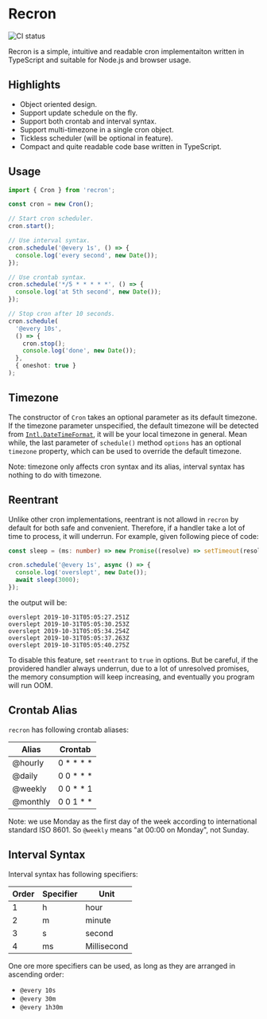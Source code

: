 # Recron

![CI status](https://github.com/bsdelf/recron/workflows/CI/badge.svg)

Recron is a simple, intuitive and readable cron implementaiton written in TypeScript and suitable for Node.js and browser usage.

## Highlights

- Object oriented design.
- Support update schedule on the fly.
- Support both crontab and interval syntax.
- Support multi-timezone in a single cron object.
- Tickless scheduler (will be optional in feature).
- Compact and quite readable code base written in TypeScript.

## Usage

```typescript
import { Cron } from 'recron';

const cron = new Cron();

// Start cron scheduler.
cron.start();

// Use interval syntax.
cron.schedule('@every 1s', () => {
  console.log('every second', new Date());
});

// Use crontab syntax.
cron.schedule('*/5 * * * * *', () => {
  console.log('at 5th second', new Date());
});

// Stop cron after 10 seconds.
cron.schedule(
  '@every 10s',
  () => {
    cron.stop();
    console.log('done', new Date());
  },
  { oneshot: true }
);
```

## Timezone

The constructor of `Cron` takes an optional parameter as its default timezone.
If the timezone parameter unspecified, the default timezone will be detected from [`Intl.DateTimeFormat`](https://developer.mozilla.org/en-US/docs/Web/JavaScript/Reference/Global_Objects/DateTimeFormat/resolvedOptions), it will be your local timezone in general.
Mean while, the last parameter of `schedule()` method `options` has an optional `timezone` property,
which can be used to override the default timezone.

Note: timezone only affects cron syntax and its alias, interval syntax has nothing to do with timezone.

## Reentrant

Unlike other cron implementations,
reentrant is not allowd in `recron` by default for both safe and convenient.
Therefore, if a handler take a lot of time to process, it will underrun.
For example, given following piece of code:

```typescript
const sleep = (ms: number) => new Promise((resolve) => setTimeout(resolve, ms));

cron.schedule('@every 1s', async () => {
  console.log('overslept', new Date());
  await sleep(3000);
});
```

the output will be:

```
overslept 2019-10-31T05:05:27.251Z
overslept 2019-10-31T05:05:30.253Z
overslept 2019-10-31T05:05:34.254Z
overslept 2019-10-31T05:05:37.263Z
overslept 2019-10-31T05:05:40.275Z
```

To disable this feature, set `reentrant` to `true` in options.
But be careful, if the providered handler always underrun,
due to a lot of unresolved promises,
the memory consumption will keep increasing,
and eventually you program will run OOM.

## Crontab Alias

`recron` has following crontab aliases:

| Alias    | Crontab       |
| -------- | ------------- |
| @hourly  | 0 \* \* \* \* |
| @daily   | 0 0 \* \* \*  |
| @weekly  | 0 0 \* \* 1   |
| @monthly | 0 0 1 \* \*   |

Note: we use Monday as the first day of the week according to international standard ISO 8601. So `@weekly` means "at 00:00 on Monday", not Sunday.

## Interval Syntax

Interval syntax has following specifiers:

| Order | Specifier | Unit        |
| ----- | --------- | ----------- |
| 1     | h         | hour        |
| 2     | m         | minute      |
| 3     | s         | second      |
| 4     | ms        | Millisecond |

One ore more specifiers can be used, as long as they are arranged in ascending order:

- `@every 10s`
- `@every 30m`
- `@every 1h30m`
